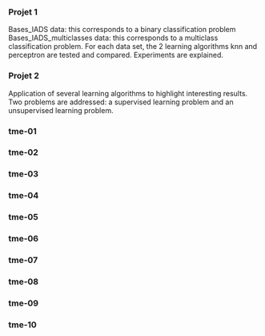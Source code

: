 ### Projet 1
Bases_IADS data: this corresponds to a binary classification problem
Bases_IADS_multiclasses data: this corresponds to a multiclass classification problem.
For each data set, the 2 learning algorithms knn and perceptron are tested and compared. Experiments are explained.
### Projet 2
Application of several learning algorithms to highlight interesting results. Two problems are addressed: a supervised learning problem and an unsupervised learning problem.
### tme-01

### tme-02

### tme-03

### tme-04

### tme-05

### tme-06

### tme-07

### tme-08

### tme-09

### tme-10
